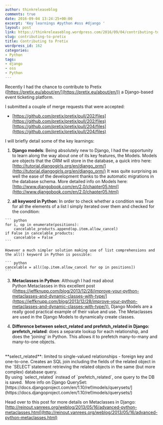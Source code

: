 ```yaml
---
author: thinkreleaseblog
comments: true
date: 2016-09-04 13:24:25+00:00
excerpt: 'Key learnings #python #oss #django '
layout: post
link: https://thinkreleaseblog.wordpress.com/2016/09/04/contributing-to-pretix/
slug: contributing-to-pretix
title: Contributing to Pretix
wordpress_id: 162
categories:
- Python
tags:
- django
- oss
- Python
---
```


Recently I had the chance to contribute to Pretix ([https://pretix.eu/about/en/](https://pretix.eu/about/en/)) a Django-based event ticketing platform.<!--more-->

I submitted a couple of merge requests that were accepted:
 - [https://github.com/pretix/pretix/pull/202/files](https://github.com/pretix/pretix/pull/202/files) [https://github.com/pretix/pretix/pull/204/files](https://github.com/pretix/pretix/pull/204/files)

I will briefly detail some of the key learnings:


  1. **Django models**: Being absolutely new to Django, I had the opportunity to learn along the way about one of its key features, the Models.
Models are objects that the ORM will store in the database, a quick intro here: 
[http://tutorial.djangogirls.org/en/django_orm/](http://tutorial.djangogirls.org/en/django_orm/)
It was quite surprising as well the ease of the development thanks to the automatic migrations in the database schema.
More detailed info on Models here:
[http://www.djangobook.com/en/2.0/chapter05.html](http://www.djangobook.com/en/2.0/chapter05.html)


  2. **all keyword in Python**:
In order to check whether a condition was True for all the elements of a list I simply iterated over them and checked for the condition:

    ``` python
    for i, op in enumerate(positions):
        cancelable_products.append(op.item.allow_cancel)
    if False in cancelable_products:
        cancelable = False
    ```

    However a much simpler solution making use of list comprehensions and the all() keyword in Python is possible:

    ``` python
    cancelable = all([op.item.allow_cancel for op in positions])
    ```


  3. **Metaclasses in Python**:
Although I had read about Python Metaclasses in this excellent post ([https://jeffknupp.com/blog/2013/12/28/improve-your-python-metaclasses-and-dynamic-classes-with-type/](https://jeffknupp.com/blog/2013/12/28/improve-your-python-metaclasses-and-dynamic-classes-with-type/)), Django Models are a really good practical example of their value and use.
The Metaclasses are used in the Django Models to dynamically create classes.


  4. **Difference between select_related and prefetch_related in Django:**
**prefetch_related**: does a separate lookup for each relationship, and does the ‘joining’ in Python. This allows it to prefetch many-to-many and many-to-one objects.
<br>
  **select_related**: limited to single-valued relationships - foreign key and one-to-one. Creates an SQL join including the fields of the related object in the `SELECT`statement retrieving the related objects in the same (but more complex) database query.
<br>
  By using `select_related` instead of `prefetch_related`, one query to the DB is saved.
 More info on Django QuerySet: [https://docs.djangoproject.com/en/1.10/ref/models/querysets/](https://docs.djangoproject.com/en/1.10/ref/models/querysets/)


Head over to this post for more details on Metaclasses in Django: [http://reinout.vanrees.org/weblog/2013/05/16/advanced-python-metaclasses.html](http://reinout.vanrees.org/weblog/2013/05/16/advanced-python-metaclasses.html)
